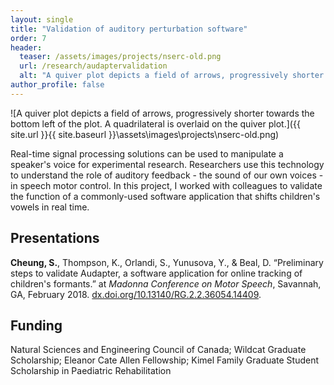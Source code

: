 ```yaml
---
layout: single
title: "Validation of auditory perturbation software"
order: 7
header:
  teaser: /assets/images/projects/nserc-old.png
  url: /research/audaptervalidation
  alt: "A quiver plot depicts a field of arrows, progressively shorter towards the bottom left of the plot. A quadrilateral is overlaid on the quiver plot."
author_profile: false
---
```


![A quiver plot depicts a field of arrows, progressively shorter towards the bottom left of the plot. A quadrilateral is overlaid on the quiver plot.]({{ site.url }}{{ site.baseurl }}\assets\images\projects\nserc-old.png)

Real-time signal processing solutions can be used to manipulate a speaker's voice for experimental research. Researchers use this technology to understand the role of auditory feedback - the sound of our own voices - in speech motor control. In this project, I worked with colleagues to validate the function of a commonly-used software application that shifts children's vowels in real time.

## Presentations
**Cheung, S.**, Thompson, K., Orlandi, S., Yunusova, Y., & Beal, D. “Preliminary steps to validate Audapter, a software application for online tracking of children's formants.” at *Madonna Conference on Motor Speech*, Savannah, GA, February 2018. [dx.doi.org/10.13140/RG.2.2.36054.14409](http://dx.doi.org/10.13140/RG.2.2.36054.14409).

## Funding
Natural Sciences and Engineering Council of Canada; Wildcat Graduate Scholarship; Eleanor Cate Allen Fellowship; Kimel Family Graduate Student Scholarship in Paediatric Rehabilitation
